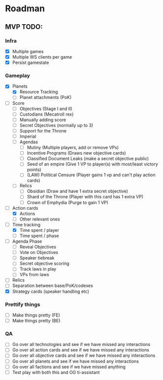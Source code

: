 # Roadman

## MVP TODO:
### Infra
 - [x] Multiple games
 - [x] Multiple WS clients per game
 - [x] Persist gamestate

### Gameplay
 - [x] Planets
   - [x] Resource Tracking
   - [ ] Planet attachments (PoK)
 - [ ] Score
   - [ ] Objectives (Stage I and II)
   - [ ] Custodians (Mecatroll rex)
   - [ ] Manually adding score
   - [ ] Secret Objectives (normally up to 3)
   - [ ] Support for the Throne
   - [ ] Imperial
   - [ ] Agendas
     - [ ] Mutiny (Multiple players, add or remove VPs)
     - [ ] Incentive Programs (Draws new objective cards)
     - [ ] Classified Document Leaks (make a secret objective public)
     - [ ] Seed of an empire (Give 1 VP to player(s) with most/least victory points)
     - [ ] (LAW) Political Censure (Player gains 1 vp and can't play action cards)
   - [ ] Relics
     - [ ] Obsidian (Draw and have 1 extra secret objective)
     - [ ] Shard of the Throne (Player with this card has 1 extra VP)
     - [ ] Crown of Emphydia (Purge to gain 1 VP)
 - [ ] Action cards
   - [x] Actions
   - [ ] Other relevant ones
 - [ ] Time tracking
   - [x] Time spent / player
   - [ ] Time spent / phase
 - [ ] Agenda Phase
   - [ ] Reveal Objectives
   - [ ] Vote on Objectives
   - [ ] Speaker tiebreak
   - [ ] Secret objective scoring
   - [ ] Track laws in play
   - [ ] VPs from laws
 - [ ] Relics
 - [ ] Separation between base/PoK/codexes
 - [x] Strategy cards (speaker handling etc)

### Prettify things
 - [ ] Make things pretty (FE)
 - [ ] Make things pretty (BE)

### QA
 - [ ] Go over all technologies and see if we have missed any interactions
 - [ ] Go over all action cards and see if we have missed any interactions
 - [ ] Go over all objective cards and see if we have missed any interactions
 - [ ] Go over all planets and see if we have missed any interactions
 - [ ] Go over all factions and see if we have missed anything
 - [ ] Test play with both this and OG ti-assistant
